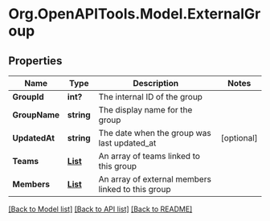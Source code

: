 # Org.OpenAPITools.Model.ExternalGroup

## Properties

Name | Type | Description | Notes
------------ | ------------- | ------------- | -------------
**GroupId** | **int?** | The internal ID of the group | 
**GroupName** | **string** | The display name for the group | 
**UpdatedAt** | **string** | The date when the group was last updated_at | [optional] 
**Teams** | [**List<ExternalGroupTeamsInner>**](ExternalGroupTeamsInner.md) | An array of teams linked to this group | 
**Members** | [**List<ExternalGroupMembersInner>**](ExternalGroupMembersInner.md) | An array of external members linked to this group | 

[[Back to Model list]](../README.md#documentation-for-models) [[Back to API list]](../README.md#documentation-for-api-endpoints) [[Back to README]](../README.md)

